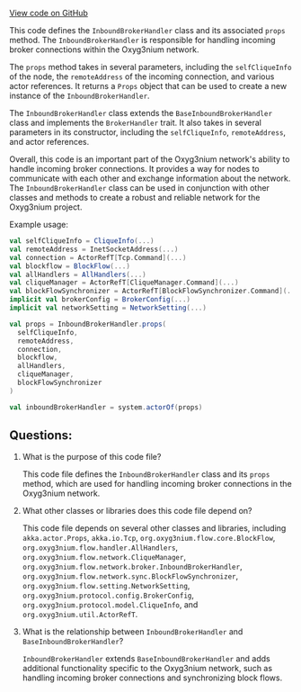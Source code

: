 [View code on GitHub](https://github.com/oxyg3nium/oxyg3nium/flow/src/main/scala/org/oxyg3nium/flow/network/intraclique/InboundBrokerHandler.scala)

This code defines the `InboundBrokerHandler` class and its associated `props` method. The `InboundBrokerHandler` is responsible for handling incoming broker connections within the Oxyg3nium network. 

The `props` method takes in several parameters, including the `selfCliqueInfo` of the node, the `remoteAddress` of the incoming connection, and various actor references. It returns a `Props` object that can be used to create a new instance of the `InboundBrokerHandler`.

The `InboundBrokerHandler` class extends the `BaseInboundBrokerHandler` class and implements the `BrokerHandler` trait. It also takes in several parameters in its constructor, including the `selfCliqueInfo`, `remoteAddress`, and actor references. 

Overall, this code is an important part of the Oxyg3nium network's ability to handle incoming broker connections. It provides a way for nodes to communicate with each other and exchange information about the network. The `InboundBrokerHandler` class can be used in conjunction with other classes and methods to create a robust and reliable network for the Oxyg3nium project. 

Example usage:

```scala
val selfCliqueInfo = CliqueInfo(...)
val remoteAddress = InetSocketAddress(...)
val connection = ActorRefT[Tcp.Command](...)
val blockflow = BlockFlow(...)
val allHandlers = AllHandlers(...)
val cliqueManager = ActorRefT[CliqueManager.Command](...)
val blockFlowSynchronizer = ActorRefT[BlockFlowSynchronizer.Command](...)
implicit val brokerConfig = BrokerConfig(...)
implicit val networkSetting = NetworkSetting(...)

val props = InboundBrokerHandler.props(
  selfCliqueInfo,
  remoteAddress,
  connection,
  blockflow,
  allHandlers,
  cliqueManager,
  blockFlowSynchronizer
)

val inboundBrokerHandler = system.actorOf(props)
```
## Questions: 
 1. What is the purpose of this code file?
    
    This code file defines the `InboundBrokerHandler` class and its `props` method, which are used for handling incoming broker connections in the Oxyg3nium network.

2. What other classes or libraries does this code file depend on?
    
    This code file depends on several other classes and libraries, including `akka.actor.Props`, `akka.io.Tcp`, `org.oxyg3nium.flow.core.BlockFlow`, `org.oxyg3nium.flow.handler.AllHandlers`, `org.oxyg3nium.flow.network.CliqueManager`, `org.oxyg3nium.flow.network.broker.InboundBrokerHandler`, `org.oxyg3nium.flow.network.sync.BlockFlowSynchronizer`, `org.oxyg3nium.flow.setting.NetworkSetting`, `org.oxyg3nium.protocol.config.BrokerConfig`, `org.oxyg3nium.protocol.model.CliqueInfo`, and `org.oxyg3nium.util.ActorRefT`.

3. What is the relationship between `InboundBrokerHandler` and `BaseInboundBrokerHandler`?
    
    `InboundBrokerHandler` extends `BaseInboundBrokerHandler` and adds additional functionality specific to the Oxyg3nium network, such as handling incoming broker connections and synchronizing block flows.